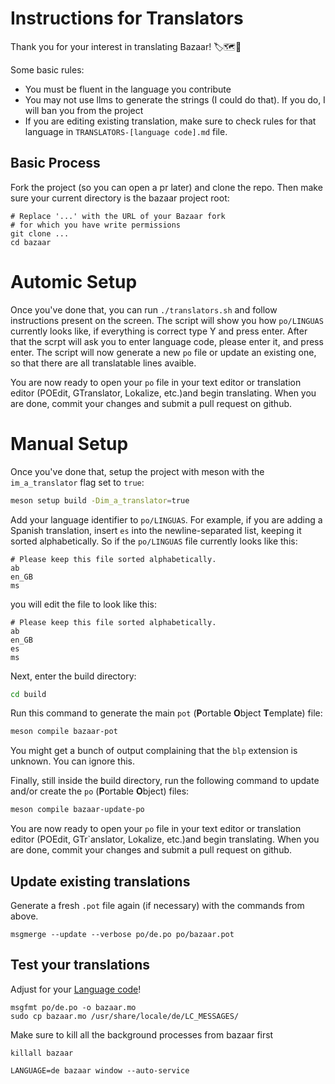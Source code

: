 # Instructions for Translators

Thank you for your interest in translating Bazaar! 🏷️🗺️💜

Some basic rules:
* You must be fluent in the language you contribute
* You may not use llms to generate the strings (I could do that). If
  you do, I will ban you from the project
* If you are editing existing translation, make sure to check rules for that language
  in `TRANSLATORS-[language code].md` file.

## Basic Process

Fork the project (so you can open a pr later) and clone the repo. Then
make sure your current directory is the bazaar project root:

```
# Replace '...' with the URL of your Bazaar fork
# for which you have write permissions
git clone ...
cd bazaar
```
# Automic Setup
Once you've done that, you can run `./translators.sh` and follow instructions present on the screen.
The script will show you how `po/LINGUAS` currently looks like, if everything is correct type Y and press enter.
After that the scrpt will ask you to enter language code, please enter it, and press enter.
The script will now generate a new `po` file or update an existing one, so that there are all translatable lines avaible.

You are now ready to open your `po` file in your text editor or
translation editor (POEdit, GTranslator, Lokalize, etc.)and begin translating.
When you are done, commit your changes and submit a pull request on github.

# Manual Setup

Once you've done that, setup the project with meson with the
`im_a_translator` flag set to `true`:

```sh
meson setup build -Dim_a_translator=true
```

Add your language identifier to `po/LINGUAS`. For example, if you are
adding a Spanish translation, insert `es` into the newline-separated
list, keeping it sorted alphabetically. So if the `po/LINGUAS` file
currently looks like this:

```
# Please keep this file sorted alphabetically.
ab
en_GB
ms
```

you will edit the file to look like this:

```
# Please keep this file sorted alphabetically.
ab
en_GB
es
ms
```

Next, enter the build directory:

```sh
cd build
```

Run this command to generate the main `pot` (**P**ortable **O**bject
**T**emplate) file:

```sh
meson compile bazaar-pot
```

You might get a bunch of output complaining that the `blp` extension
is unknown. You can ignore this.

Finally, still inside the build directory, run the following command
to update and/or create the `po` (**P**ortable **O**bject) files:

```sh
meson compile bazaar-update-po
```

You are now ready to open your `po` file in your text editor or
translation editor (POEdit, GTr`anslator, Lokalize, etc.)and begin translating.
When you are done, commit your changes and submit a pull request on github.

## Update existing translations

Generate a fresh `.pot` file again (if necessary) with the commands from above.

```
msgmerge --update --verbose po/de.po po/bazaar.pot
```


## Test your translations

Adjust for your [Language code](https://en.wikipedia.org/wiki/List_of_ISO_639_language_codes)!

```
msgfmt po/de.po -o bazaar.mo
sudo cp bazaar.mo /usr/share/locale/de/LC_MESSAGES/
```

Make sure to kill all the background processes from bazaar first

```
killall bazaar
```

```
LANGUAGE=de bazaar window --auto-service
```
